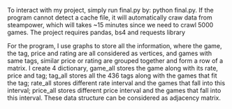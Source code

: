 To interact with my project, simply run final.py by: python final.py. If the program cannot detect a cache file, it will automatically craw data from steampower, which will takes ~15 minutes since we need to crawl 5000 games. The project requires pandas, bs4 and requests library

For the program, I use graphs to store all the information, where the game, the tag, price and rating are all considered as vertices, and games with same tags, similar price or rating are grouped together and form a row of a matrix. I create 4 dictionary, game_all stores the game along with its rate, price and tag; tag_all stores all the 436 tags along with the games that fit the tag; rate_all stores different rate interval and the games that fall into this interval; price_all stores different price interval and the games that fall into this interval. These data structure can be considered as adjacency matrix. 